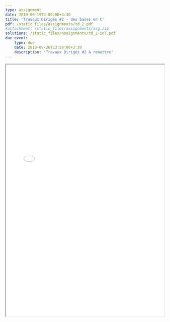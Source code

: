 ```yaml
---
type: assignment
date: 2019-09-19T4:00:00+4:30
title: 'Travaux Dirigés #2 - des bases en C'
pdf: /static_files/assignments/td_2.pdf
#attachment: /static_files/assignments/asg.zip
solutions: /static_files/assignments/td_2-sol.pdf
due_event: 
    type: due
    date: 2019-09-26T23:59:00+3:30
    description: 'Travaux Dirigés #2 à remettre'
---
```

<iframe src="{{ page.pdf | prepend: site.baseurl | prepend : site.url}}" width="100%" height="800em"></iframe>
